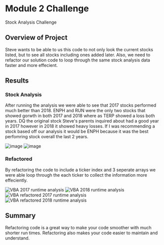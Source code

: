 # Module 2 Challenge
Stock Analysis Challenge

## Overview of Project
Steve wants to be able to us this code to not only look the current stocks listed, but to see all stocks including ones added later. Also, we need to refactor our solution code to loop through the same stock analysis data faster and more effecient. 

## Results

### Stock Analysis
After running the analysis we were able to see that 2017 stocks performed much better than 2018. ENPH and RUN were the only two stocks that showed gorwth in both 2017 and 2018 where as TERP showed a loss both years. DQ the original stock Steve's parents inquired about had a good year in 2017 however in 2018 it showed heavy losses. If I was recommending a stock based off our analysis it would be ENPH because it was the best perfomring stock overall the last 2 years.

![image](https://user-images.githubusercontent.com/108442512/180846466-83c93636-8305-4222-879a-adbe00e4cc40.png)
![image](https://user-images.githubusercontent.com/108442512/180846515-8715eb71-3c10-45c6-9034-e55be640f24b.png)

### Refactored
By refactoring the code to include a ticker index and 3 seperate arrays we were able loop through the each ticker to collect the information more effeciently.



![VBA 2017 runtime analysis](https://user-images.githubusercontent.com/108442512/181016954-38befa10-418c-48e3-bc21-0a118a1e3d1b.png)
![VBA 2018 runtime analysis](https://user-images.githubusercontent.com/108442512/181016975-8aed97a3-7b86-4fcb-9f22-49fccb0b2aa0.png)
![VBA refactored 2017 runtime analysis](https://user-images.githubusercontent.com/108442512/181016984-e5134378-ccfd-42c1-948f-4db33bcab27c.png)
![VBA refactored 2018 runtime analysis](https://user-images.githubusercontent.com/108442512/181016999-8235aa95-5ff8-45e9-a505-b7c7767afc35.png)

## Summary
Refactoring code is a great way to make your code smoother with much shorter run times. Refactoring also makes your code easier to maintain and understand. 
